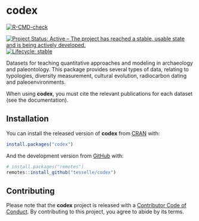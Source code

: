
<!-- README.md is generated from README.Rmd. Please edit that file -->

# codex

<!-- badges: start -->

[![R-CMD-check](https://github.com/tesselle/codex/workflows/R-CMD-check/badge.svg)](https://github.com/tesselle/codex/actions)

[![Project Status: Active – The project has reached a stable, usable
state and is being actively
developed.](https://www.repostatus.org/badges/latest/active.svg)](https://www.repostatus.org/#active)
[![Lifecycle:
stable](https://img.shields.io/badge/lifecycle-stable-brightgreen.svg)](https://www.tidyverse.org/lifecycle/#stable)
<!-- badges: end -->

Datasets for teaching quantitative approaches and modeling in
archaeology and paleontology. This package provides several types of
data, relating to typologies, diversity measurement, cultural evolution,
radiocarbon dating and paleoenvironments.

When using **codex**, you must cite the relevant publications for each
dataset (see the documentation).

## Installation

You can install the released version of **codex** from
[CRAN](https://CRAN.R-project.org) with:

``` r
install.packages("codex")
```

And the development version from [GitHub](https://github.com/) with:

``` r
# install.packages("remotes")
remotes::install_github("tesselle/codex")
```

## Contributing

Please note that the **codex** project is released with a [Contributor
Code of
Conduct](https://github.com/tesselle/codex/blob/master/.github/CODE_OF_CONDUCT.md).
By contributing to this project, you agree to abide by its terms.
